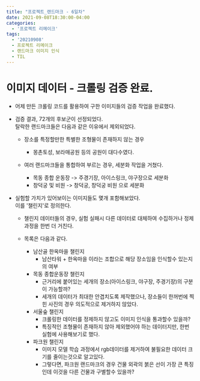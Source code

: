```yaml
---
title: "프로젝트_랜드마크 - 6일차"
date: 2021-09-08T18:30:00-04:00
categories:
  - '프로젝트 리메이크'
tags:
  - '20210908'
  - 프로젝트 리메이크
  - 랜드마크 이미지 인식
  - TIL
---
```




# 이미지 데이터 - 크롤링 검증 완료.
* 어제 만든 크롤링 코드를 활용하여 구한 이미지들의 검증 작업을 완료했다.

* 검증 결과, 72개의 후보군이 선정되었다.  
  탈락한 랜드마크들은 다음과 같은 이유에서 제외되었다.

  * 장소를 특정할만한 특별한 조형물이 존재하지 않는 경우  
    * 몽촌토성, 보라매공원 등의 공원이 대다수였다.
  
  * 여러 랜드마크들을 통합하여 부르는 경우, 세분화 작업을 거쳤다.
    * 목동 종합 운동장 -> 주경기장, 아이스링크, 야구장으로 세분화
    * 창덕궁 및 비원 -> 창덕궁, 창덕궁 비원 으로 세분화

* 실험할 가치가 있어보이는 이미지들도 몇개 포함해보았다.  
이를 '챌린지'로 정의한다.

  * 챌린지 데이터들의 경우, 실험 실패시 다른 데이터로 대체하여 수집하거나 정제 과정을 한번 더 거친다.

  * 목록은 다음과 같다.
    * 남산골 한옥마을 챌린지
      * 남산타워 + 한옥마을 이라는 조합으로 해당 장소임을 인식할수 있는지의 여부
    * 목동 종합운동장 챌린지
      * 근거리에 붙어있는 세개의 장소(아이스링크, 야구장, 주경기장)의 구분이 가능할까?
      * 세개의 데이터가 최대한 안겹치도록 제작했으나, 장소들이 한꺼번에 찍힌 사진의 경우 의도적으로 제거하지 않았다.
    * 서울숲 챌린지
      * 크롤링한 데이터를 정제하지 않고도 이미지 인식을 통과할수 있을까?
      * 특징적인 조형물이 존재하지 않아 제외했어야 하는 데이터지만, 한번 실험에 사용해보기로 했다.
    * 파크원 챌린지
      * 이미지 모델 학습 과정에서 rgb데이터를 제거하여 불필요한 데이터 크기를 줄이는것으로 알고있다.
      * 그렇다면, 파크원 랜드마크의 경우 건물 외곽의 붉은 선이 가장 큰 특징인데 이것을 다른 건물과 구별할수 있을까?

